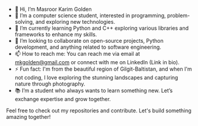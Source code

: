 - 👋 Hi, I’m Masroor Karim Golden
- 👀 I’m a computer science student, interested in programming, problem-solving, and exploring new technologies.
- 🌱 I’m currently learning Python and C++ exploring various libraries and frameworks to enhance my skills.
- 💞️ I’m looking to collaborate on open-source projects, Python development, and anything related to software engineering.
- 📫 How to reach me: You can reach me via email at mkgolden@gmail.com or connect with me on LinkedIn (Link in bio).
- ⚡ Fun fact: I'm from the beautiful region of Gilgit-Baltistan, and when I'm not coding, I love exploring the stunning landscapes and capturing nature through photography.
- 📚 I’m a student who always wants to learn something new. Let’s exchange expertise and grow together.

Feel free to check out my repositories and contribute. Let's build something amazing together!
